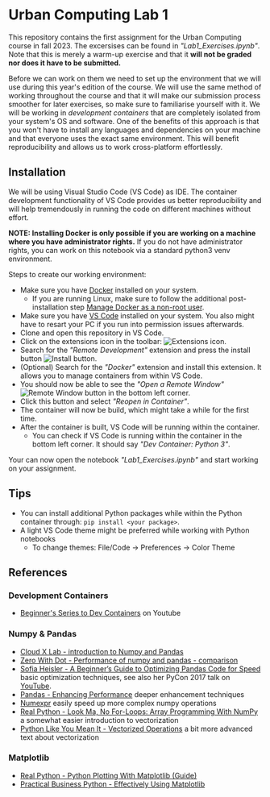 # Urban Computing Lab 1
This repository contains the first assignment for the Urban Computing course in fall 2023. The excersises can be found in _"Lab1_Exercises.ipynb"_. Note that this is merely a warm-up exercise and that it **will not be graded nor does it have to be submitted.**

Before we can work on them we need to set up the environment that we will use during this year's edition of the course. We will use the same method of working throughout the course and that it will make our submission process smoother for later exercises, so make sure to familiarise yourself with it. We will be working in _development containers_ that are completely isolated from your system's OS and software. One of the benefits of this approach is that you won't have to install any languages and dependencies on your machine and that everyone uses the exact same environment. This will benefit reproducibility and allows us to work cross-platform effortlessly.

## Installation
We will be using Visual Studio Code (VS Code) as IDE. The container development functionality of VS Code provides us better reproducibility and will help tremendously in running the code on different machines without effort.

**NOTE: Installing Docker is only possible if you are working on a machine where you have administrator rights.** If you do not have administrator rights, you can work on this notebook via a standard python3 venv environment.

Steps to create our working environment:
- Make sure you have [Docker](https://docs.docker.com/get-docker/) installed on your system.
  - If you are running Linux, make sure to follow the additional post-installation step [Manage Docker as a non-root user](https://docs.docker.com/engine/install/linux-postinstall/#manage-docker-as-a-non-root-user).
- Make sure you have [VS Code](https://code.visualstudio.com/) installed on your system. You also might have to resart your PC if you run into permission issues afterwards.
- Clone and open this repository in VS Code.
- Click on the extensions icon in the toolbar: ![Extensions icon](docs/extensions.png).
- Search for the _"Remote Development"_ extension and press the install button ![Install button](docs/install.png).
- (Optional) Search for the _"Docker"_ extension and install this extension. It allows you to manage containers from within VS Code.
- You should now be able to see the _"Open a Remote Window"_ ![Remote Window](docs/remote-window.png) button in the bottom left corner.
- Click this button and select _"Reopen in Container"_.
- The container will now be build, which might take a while for the first time.
- After the container is built, VS Code will be running within the container.
  - You can check if VS Code is running within the container in the bottom left corner. It should say _"Dev Container: Python 3"_.

Your can now open the notebook _"Lab1_Exercises.ipynb"_ and start working on your assignment.

## Tips
- You can install additional Python packages while within the Python container through: `pip install <your package>`.
- A light VS Code theme might be preferred while working with Python notebooks
  - To change themes: File/Code -> Preferences -> Color Theme

## References
### Development Containers
- [Beginner's Series to Dev Containers](https://www.youtube.com/watch?v=61M2takIKl8&list=PLj6YeMhvp2S5G_X6ZyMc8gfXPMFPg3O31) on Youtube

### Numpy & Pandas
- [Cloud X Lab - introduction to Numpy and Pandas](https://cloudxlab.com/blog/numpy-pandas-introduction/)
- [Zero With Dot - Performance of numpy and pandas - comparison](https://zerowithdot.com/python-numpy-and-pandas-performance/)
- [Sofia Heisler - A Beginner’s Guide to Optimizing Pandas Code for Speed](https://engineering.upside.com/a-beginners-guide-to-optimizing-pandas-code-for-speed-c09ef2c6a4d6) basic optimization techniques, see also her PyCon 2017 talk on [YouTube](https://www.youtube.com/watch?v=HN5d490_KKk).
- [Pandas - Enhancing Performance](https://pandas.pydata.org/pandas-docs/stable/user_guide/enhancingperf.html) deeper enhancement techniques
- [Numexpr](https://github.com/pydata/numexpr) easily speed up more complex numpy operations
- [Real Python - Look Ma, No For-Loops: Array Programming With NumPy](https://realpython.com/numpy-array-programming/) a somewhat easier introduction to vectorization
- [Python Like You Mean It - Vectorized Operations](https://www.pythonlikeyoumeanit.com/Module3_IntroducingNumpy/VectorizedOperations.html) a bit more advanced text about vectorization

### Matplotlib
- [Real Python - Python Plotting With Matplotlib (Guide)](https://realpython.com/python-matplotlib-guide/)
- [Practical Business Python - Effectively Using Matplotlib](https://pbpython.com/effective-matplotlib.html)
